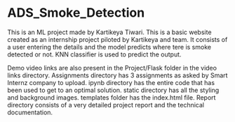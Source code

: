 # ADS_Smoke_Detection
This is an ML project made by Kartikeya Tiwari. 
This is a basic website created as an internship project piloted by Kartikeya and team. It consists of a user entering the details
and the model predicts where tere is smoke detected or not. 
KNN classifier is used to predict the output.

Demo video links are also present in the Project/Flask folder in the video links directory.
Assignments directory has 3 assignments as asked by Smart Internz company to upload.
ipynb directory has the entire code that has been used to get to an optimal solution.
static directory has all the styling and background images.
templates folder has the index.html file.
Report directory consists of a very detailed project report and the technical documentation.
